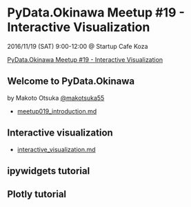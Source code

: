 # PyData.Okinawa Meetup #19 - Interactive Visualization

2016/11/19 (SAT) 9:00-12:00 @ Startup Cafe Koza

[PyData.Okinawa Meetup #19 - Interactive Visualization](https://www.meetup.com/PyData-Okinawa/events/235040581/)

## Welcome to PyData.Okinawa
by Makoto Otsuka [@makotsuka55](https://twitter.com/makotsuka55)

- [meetup019_introduction.md]()

## Interactive visualization

- [interactive_visualization.md]()

## ipywidgets tutorial


## Plotly tutorial

